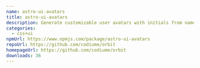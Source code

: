 ```yaml
---
name: astro-ui-avatars
title: astro-ui-avatars
description: Generate customizable user avatars with initials from names
categories:
  - css+ui
npmUrl: https://www.npmjs.com/package/astro-ui-avatars
repoUrl: https://github.com/codiume/orbit
homepageUrl: https://github.com/codiume/orbit
downloads: 36
---
```

